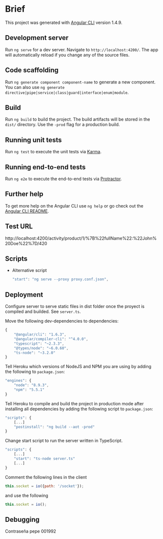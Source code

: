 # Brief

This project was generated with [Angular CLI](https://github.com/angular/angular-cli) version 1.4.9.

## Development server

Run `ng serve` for a dev server. Navigate to `http://localhost:4200/`. The app will automatically reload if you change any of the source files.

## Code scaffolding

Run `ng generate component component-name` to generate a new component. You can also use `ng generate directive|pipe|service|class|guard|interface|enum|module`.

## Build

Run `ng build` to build the project. The build artifacts will be stored in the `dist/` directory. Use the `-prod` flag for a production build.

## Running unit tests

Run `ng test` to execute the unit tests via [Karma](https://karma-runner.github.io).

## Running end-to-end tests

Run `ng e2e` to execute the end-to-end tests via [Protractor](http://www.protractortest.org/).

## Further help

To get more help on the Angular CLI use `ng help` or go check out the [Angular CLI README](https://github.com/angular/angular-cli/blob/master/README.md).

## Test URL

http://localhost:4200/activity/product/1/%7B%22fullName%22:%22John%20Doe%22%7D/420

## Scripts

- Alternative script
    ``` javascript
    "start": "ng serve --proxy proxy.conf.json",
    ```

## Deployment

Configure server to serve static files in dist folder once the proyect is compiled and builded. See `server.ts`.

Move the following dev-dependencies to dependencies:
``` javascript
{
    "@angular/cli": "1.6.3",
    "@angular/compiler-cli": "^4.0.0",
    "typescript": "~2.3.3",
    "@types/node": "~6.0.60",
    "ts-node": "~3.2.0"
}
```
Tell Heroku which versions of NodeJS and NPM you are using by adding the following to `package.json`:
``` javascript
"engines": {
    "node": "8.9.3",
    "npm": "5.5.1"
}
```
Tell Heroku to compile and build the project in production mode after installing all dependencies by adding the following script to `package.json`:
``` javascript
"scripts": {
    [...]
    "postinstall": "ng build --aot -prod"
}
```
Change start script to run the server written in TypeScript.
``` javascript
"scripts": {
    [...]
    "start": "ts-node server.ts"
    [...]
}
```
Comment the following lines in the client
``` javascript
this.socket = io({path: '/socket'});
```
and use the following
``` javascript
this.socket = io();
```

## Debugging

Contraseña pepe 001992

